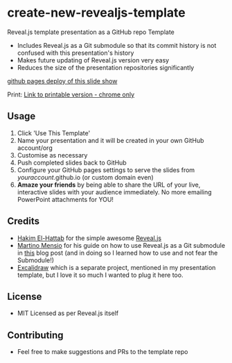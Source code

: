 # create-new-revealjs-template
Reveal.js template presentation as a GitHub repo Template
* Includes Reveal.js as a Git submodule so that its commit history is not confused with this presentation's history
* Makes future updating of Reveal.js version very easy
* Reduces the size of the presentation repositories significantly

[github pages deploy of this slide show](https://cricard7.github.io/chemoPharmacology/)

Print: [Link to printable version - chrome only](https://cricard7.github.io/chemoPharmacology/?print-pdf)

## Usage
1. Click 'Use This Template'
1. Name your presentation and it will be created in your own GitHub account/org
1. Customise as necessary
1. Push completed slides back to GitHub
1. Configure your GitHub pages settings to serve the slides from _youraccount_.github.io (or custom domain even)
1. **Amaze your friends** by being able to share the URL of your live, interactive slides with your audience immediately. No more emailing PowerPoint attachments for YOU!

## Credits
* [Hakim El-Hattab](https://twitter.com/hakimel) for the simple awesome [Reveal.js](https://github.com/hakimel/reveal.js)
* [Martino Mensio](https://twitter.com/MartinoMensio) for his guide on how to use Reveal.js as a Git submodule in [this](https://martinomensio.medium.com/how-to-host-reveal-js-slides-on-github-pages-and-have-a-tidy-repository-1a363944c38d) blog post (and in doing so I learned how to use and not fear the Submodule!)
* [Excalidraw](https://excalidraw.com/) which is a separate project, mentioned in my presentation template, but I love it so much I wanted to plug it here too.

## License
* MIT Licensed as per Reveal.js itself

## Contributing
* Feel free to make suggestions and PRs to the template repo
# 
